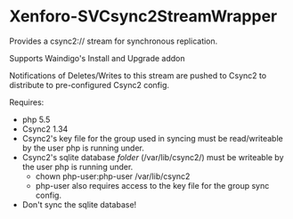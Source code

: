 Xenforo-SVCsync2StreamWrapper
======================

Provides a csync2:// stream for synchronous replication. 

Supports Waindigo's Install and Upgrade addon

Notifications of Deletes/Writes to this stream are pushed to Csync2 to distribute to pre-configured Csync2 config. 

Requires:
- php 5.5
- Csync2 1.34
- Csync2's key file for the group used in syncing must be read/writeable by the user php is running under.
- Csync2's sqlite database *folder* (/var/lib/csync2/) must be writeable by the user php is running under.
    - chown php-user:php-user /var/lib/csync2
    - php-user also requires access to the key file for the group sync config.
- Don't sync the sqlite database!
    

